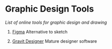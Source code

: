 # Graphic Design Tools
_List of online tools for graphic design and drawing_

1. [Figma](https://www.figma.com)
   Alternative to sketch
   
2. [Gravit Designer](https://designer.gravit.io/)
   Mature designer software
       